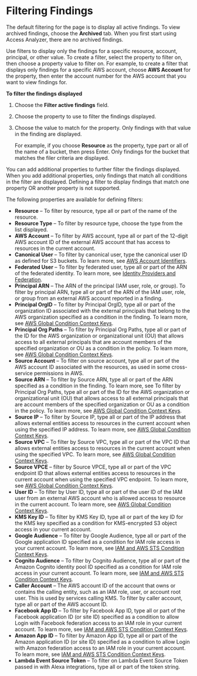 # Filtering Findings<a name="access-analyzer-findings-filter"></a>

The default filtering for the page is to display all active findings\. To view archived findings, choose the **Archived** tab\. When you first start using Access Analyzer, there are no archived findings\.

Use filters to display only the findings for a specific resource, account, principal, or other value\. To create a filter, select the property to filter on, then choose a property value to filter on\. For example, to create a filter that displays only findings for a specific AWS account, choose **AWS Account** for the property, then enter the account number for the AWS account that you want to view findings for\.

**To filter the findings displayed**

1. Choose the **Filter active findings** field\.

1. Choose the property to use to filter the findings displayed\.

1. Choose the value to match for the property\. Only findings with that value in the finding are displayed\.

   For example, if you choose **Resource** as the property, type part or all of the name of a bucket, then press Enter\. Only findings for the bucket that matches the filer criteria are displayed\.

You can add additional properties to further filter the findings displayed\. When you add additional properties, only findings that match all conditions in the filter are displayed\. Defining a filter to display findings that match one property OR another property is not supported\.

The following properties are available for defining filters:
+ **Resource** – To filter by resource, type all or part of the name of the resource\.
+ **Resource Type** – To filter by resource type, choose the type from the list displayed\.
+ **AWS Account** – To filter by AWS account, type all or part of the 12\-digit AWS account ID of the external AWS account that has access to resources in the current account\.
+ **Canonical User** – To filter by canonical user, type the canonical user ID as defined for S3 buckets\. To learn more, see [AWS Account Identifiers](https://docs.aws.amazon.com/general/latest/gr/acct-identifiers.html)\.
+ **Federated User** – To filter by federated user, type all or part of the ARN of the federated identity\. To learn more, see [Identity Providers and Federation](https://docs.aws.amazon.com/IAM/latest/UserGuide/id_roles_providers.html)\.
+ **Principal ARN** – The ARN of the principal \(IAM user, role, or group\)\. To filter by principal ARN, type all or part of the ARN of the IAM user, role, or group from an external AWS account reported in a finding\.
+ **Principal OrgID** – To filter by Principal OrgID, type all or part of the organization ID associated with the external principals that belong to the AWS organization specified as a condition in the finding\. To learn more, see [AWS Global Condition Context Keys](https://docs.aws.amazon.com/IAM/latest/UserGuide/reference_policies_condition-keys.html)\.
+ **Principal Org Paths** – To filter by Principal Org Paths, type all or part of the ID for the AWS organization or organizational unit \(OU\) that allows access to all external principals that are account members of the specified organization or OU as a condition in the policy\. To learn more, see [AWS Global Condition Context Keys](https://docs.aws.amazon.com/IAM/latest/UserGuide/reference_policies_condition-keys.html)\.
+ **Source Account** – To filter on source account, type all or part of the AWS account ID associated with the resources, as used in some cross\-service permissions in AWS\.
+ **Source ARN** – To filter by Source ARN, type all or part of the ARN specified as a condition in the finding\. To learn more, see To filter by Principal Org Paths, type all or part of the ID for the AWS organization or organizational unit \(OU\) that allows access to all external principals that are account members of the specified organization or OU as a condition in the policy\. To learn more, see [AWS Global Condition Context Keys](https://docs.aws.amazon.com/IAM/latest/UserGuide/reference_policies_condition-keys.html)\.
+ **Source IP** – To filter by Source IP, type all or part of the IP address that allows external entities access to resources in the current account when using the specified IP address\. To learn more, see [AWS Global Condition Context Keys](https://docs.aws.amazon.com/IAM/latest/UserGuide/reference_policies_condition-keys.html)\.
+ **Source VPC** – To filter by Source VPC, type all or part of the VPC ID that allows external entities access to resources in the current account when using the specified VPC\. To learn more, see [AWS Global Condition Context Keys](https://docs.aws.amazon.com/IAM/latest/UserGuide/reference_policies_condition-keys.html)\.
+ **Source VPCE** – filter by Source VPCE, type all or part of the VPC endpoint ID that allows external entities access to resources in the current account when using the specified VPC endpoint\. To learn more, see [AWS Global Condition Context Keys](https://docs.aws.amazon.com/IAM/latest/UserGuide/reference_policies_condition-keys.html)\.
+ **User ID** – To filter by User ID, type all or part of the user ID of the IAM user from an external AWS account who is allowed access to resource in the current account\. To learn more, see [AWS Global Condition Context Keys](https://docs.aws.amazon.com/IAM/latest/UserGuide/reference_policies_condition-keys.html)\.
+ **KMS Key ID** – To filter by KMS Key ID, type all or part of the key ID for the KMS key specified as a condition for KMS\-encrypted S3 object access in your current account\.
+ **Google Audience** – To filter by Google Audience, type all or part of the Google application ID specified as a condition for IAM role access in your current account\. To learn more, see [IAM and AWS STS Condition Context Keys](https://docs.aws.amazon.com/IAM/latest/UserGuide/reference_policies_iam-condition-keys.html)\.
+ **Cognito Audience** – To filter by Cognito Audience, type all or part of the Amazon Cognito identity pool ID specified as a condition for IAM role access in your current account\. To learn more, see [IAM and AWS STS Condition Context Keys](https://docs.aws.amazon.com/IAM/latest/UserGuide/reference_policies_iam-condition-keys.html)\.
+ **Caller Account** – The AWS account ID of the account that owns or contains the calling entity, such as an IAM role, user, or account root user\. This is used by services calling KMS\. To filter by caller account, type all or part of the AWS account ID\.
+ **Facebook App ID** – To filter by Facebook App ID, type all or part of the Facebook application ID \(or site ID\) specified as a condition to allow Login with Facebook federation access to an IAM role in your current account\. To learn more, see [IAM and AWS STS Condition Context Keys](https://docs.aws.amazon.com/IAM/latest/UserGuide/reference_policies_iam-condition-keys.html)\.
+ **Amazon App ID** – To filter by Amazon App ID, type all or part of the Amazon application ID \(or site ID\) specified as a condition to allow Login with Amazon federation access to an IAM role in your current account\. To learn more, see [IAM and AWS STS Condition Context Keys](https://docs.aws.amazon.com/IAM/latest/UserGuide/reference_policies_iam-condition-keys.html)\.
+ **Lambda Event Source Token** – To filter on Lambda Event Source Token passed in with Alexa integrations, type all or part of the token string\.